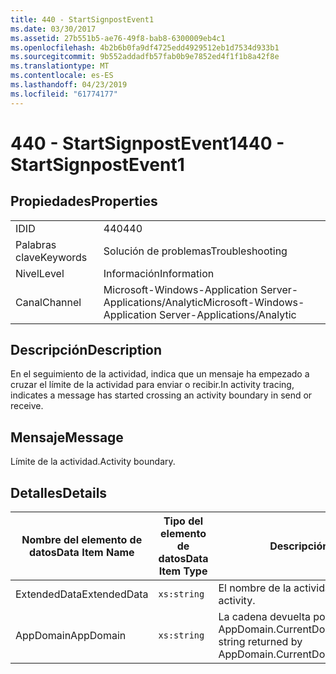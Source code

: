 ```yaml
---
title: 440 - StartSignpostEvent1
ms.date: 03/30/2017
ms.assetid: 27b551b5-ae76-49f8-bab8-6300009eb4c1
ms.openlocfilehash: 4b2b6b0fa9df4725edd4929512eb1d7534d933b1
ms.sourcegitcommit: 9b552addadfb57fab0b9e7852ed4f1f1b8a42f8e
ms.translationtype: MT
ms.contentlocale: es-ES
ms.lasthandoff: 04/23/2019
ms.locfileid: "61774177"
---
```

# <a name="440---startsignpostevent1"></a><span data-ttu-id="04fe8-102">440 - StartSignpostEvent1</span><span class="sxs-lookup"><span data-stu-id="04fe8-102">440 - StartSignpostEvent1</span></span>
## <a name="properties"></a><span data-ttu-id="04fe8-103">Propiedades</span><span class="sxs-lookup"><span data-stu-id="04fe8-103">Properties</span></span>  
  
|||  
|-|-|  
|<span data-ttu-id="04fe8-104">ID</span><span class="sxs-lookup"><span data-stu-id="04fe8-104">ID</span></span>|<span data-ttu-id="04fe8-105">440</span><span class="sxs-lookup"><span data-stu-id="04fe8-105">440</span></span>|  
|<span data-ttu-id="04fe8-106">Palabras clave</span><span class="sxs-lookup"><span data-stu-id="04fe8-106">Keywords</span></span>|<span data-ttu-id="04fe8-107">Solución de problemas</span><span class="sxs-lookup"><span data-stu-id="04fe8-107">Troubleshooting</span></span>|  
|<span data-ttu-id="04fe8-108">Nivel</span><span class="sxs-lookup"><span data-stu-id="04fe8-108">Level</span></span>|<span data-ttu-id="04fe8-109">Información</span><span class="sxs-lookup"><span data-stu-id="04fe8-109">Information</span></span>|  
|<span data-ttu-id="04fe8-110">Canal</span><span class="sxs-lookup"><span data-stu-id="04fe8-110">Channel</span></span>|<span data-ttu-id="04fe8-111">Microsoft-Windows-Application Server-Applications/Analytic</span><span class="sxs-lookup"><span data-stu-id="04fe8-111">Microsoft-Windows-Application Server-Applications/Analytic</span></span>|  
  
## <a name="description"></a><span data-ttu-id="04fe8-112">Descripción</span><span class="sxs-lookup"><span data-stu-id="04fe8-112">Description</span></span>  
 <span data-ttu-id="04fe8-113">En el seguimiento de la actividad, indica que un mensaje ha empezado a cruzar el límite de la actividad para enviar o recibir.</span><span class="sxs-lookup"><span data-stu-id="04fe8-113">In activity tracing, indicates a message has started crossing an activity boundary in send or receive.</span></span>  
  
## <a name="message"></a><span data-ttu-id="04fe8-114">Mensaje</span><span class="sxs-lookup"><span data-stu-id="04fe8-114">Message</span></span>  
 <span data-ttu-id="04fe8-115">Límite de la actividad.</span><span class="sxs-lookup"><span data-stu-id="04fe8-115">Activity boundary.</span></span>  
  
## <a name="details"></a><span data-ttu-id="04fe8-116">Detalles</span><span class="sxs-lookup"><span data-stu-id="04fe8-116">Details</span></span>  
  
|<span data-ttu-id="04fe8-117">Nombre del elemento de datos</span><span class="sxs-lookup"><span data-stu-id="04fe8-117">Data Item Name</span></span>|<span data-ttu-id="04fe8-118">Tipo del elemento de datos</span><span class="sxs-lookup"><span data-stu-id="04fe8-118">Data Item Type</span></span>|<span data-ttu-id="04fe8-119">Descripción</span><span class="sxs-lookup"><span data-stu-id="04fe8-119">Description</span></span>|  
|--------------------|--------------------|-----------------|  
|<span data-ttu-id="04fe8-120">ExtendedData</span><span class="sxs-lookup"><span data-stu-id="04fe8-120">ExtendedData</span></span>|`xs:string`|<span data-ttu-id="04fe8-121">El nombre de la actividad.</span><span class="sxs-lookup"><span data-stu-id="04fe8-121">The name of the activity.</span></span>|  
|<span data-ttu-id="04fe8-122">AppDomain</span><span class="sxs-lookup"><span data-stu-id="04fe8-122">AppDomain</span></span>|`xs:string`|<span data-ttu-id="04fe8-123">La cadena devuelta por AppDomain.CurrentDomain.FriendlyName.</span><span class="sxs-lookup"><span data-stu-id="04fe8-123">The string returned by AppDomain.CurrentDomain.FriendlyName.</span></span>|
